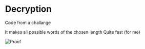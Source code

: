 # Decryption
Code from a challange

It makes all possible words of the chosen length
Quite fast (for me)

![Proof](https://cdn.discordapp.com/attachments/709767880165556244/872524623248507010/Screenshot_2021-08-04_185450.png)
